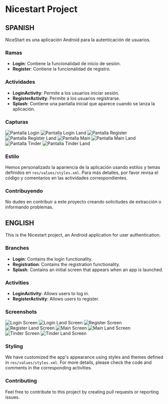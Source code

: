 # Nicestart Project

## SPANISH
NiceStart es una aplicación Android para la autenticación de usuarios.

### Ramas
- **Login**: Contiene la funcionalidad de inicio de sesión.
- **Register**: Contiene la funcionalidad de registro.

### Actividades
- **LoginActivity**: Permite a los usuarios iniciar sesión.
- **RegisterActivity**: Permite a los usuarios registrarse.
- **Splash**: Contiene una pantalla inicial que aparece cuando se lanza la aplicación.

### Capturas
![Pantalla Login](img/login.png)
![Pantalla Login Land](img/login_land.png)
![Pantalla Register](img/register.png)
![Pantalla Register Land](img/register_land.png)
![Pantalla Main](img/main.png)
![Pantalla Main Land](img/main_land.png)
![Pantalla Tinder](img/tinder.png)
![Pantalla Tinder Land](img/tinder_land.png)

### Estilo
Hemos personalizado la apariencia de la aplicación usando estilos y temas definidos en `res/values/styles.xml`. Para más detalles, por favor revisa el código y comentarios en las actividades correspondientes.

### Contribuyendo
No dudes en contribuir a este proyecto creando solicitudes de extracción o informando problemas.

## ENGLISH
This is the Nicestart project, an Android application for user authentication.

### Branches
- **Login**: Contains the login functionality.
- **Registration**: Contains the registration functionality.
- **Splash**: Contains an initial screen that appears when an app is launched.

### Activities
- **LoginActivity**: Allows users to log in.
- **RegisterActivity**: Allows users to register.

### Screenshots
![Login Screen](img/login.png)
![Login Land Screen](img/login_land.png)
![Register Screen](img/register.png)
![Register Land Screen](img/register_land.png)
![Main Screen](img/main.png)
![Main Land Screen](img/main_land.png)
![Tinder Screen](img/tinder.png)
![Tinder Land Screen](img/tinder_land.png)

### Styling
We have customized the app's appearance using styles and themes defined in `res/values/styles.xml`. For more details, please check the code and comments in the corresponding activities.

### Contributing
Feel free to contribute to this project by creating pull requests or reporting issues.
